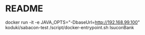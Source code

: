 README
============

docker run -it -e JAVA_OPTS="-DbaseUrl=http://192.168.99.100" koduki/sabacon-test /script/docker-entrypoint.sh IsuconBank
